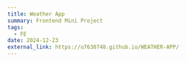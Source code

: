 ```yaml
---
title: Weather App
summary: Frontend Mini Project
tags:
  - FE
date: 2024-12-23
external_link: https://u7630748.github.io/WEATHER-APP/
---
```

